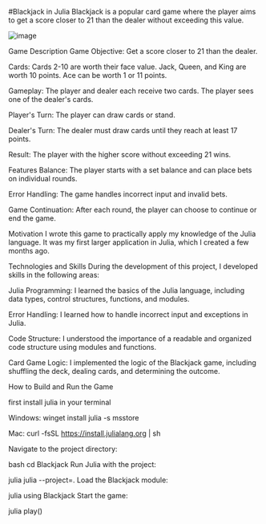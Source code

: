 #Blackjack in Julia
Blackjack is a popular card game where the player aims to get a score closer to 21 than the dealer without exceeding this value.
               
![image](https://github.com/user-attachments/assets/7a699bc4-aaac-40d5-936f-c6706a8398cb)

Game Description
Game Objective: Get a score closer to 21 than the dealer.

Cards: Cards 2-10 are worth their face value. Jack, Queen, and King are worth 10 points. Ace can be worth 1 or 11 points.

Gameplay: The player and dealer each receive two cards. The player sees one of the dealer's cards.

Player's Turn: The player can draw cards or stand.

Dealer's Turn: The dealer must draw cards until they reach at least 17 points.

Result: The player with the higher score without exceeding 21 wins.

Features
Balance: The player starts with a set balance and can place bets on individual rounds.

Error Handling: The game handles incorrect input and invalid bets.

Game Continuation: After each round, the player can choose to continue or end the game.

Motivation
I wrote this game to practically apply my knowledge of the Julia language. It was my first larger application in Julia, which I created a few months ago.

Technologies and Skills
During the development of this project, I developed skills in the following areas:

Julia Programming: I learned the basics of the Julia language, including data types, control structures, functions, and modules.

Error Handling: I learned how to handle incorrect input and exceptions in Julia.

Code Structure: I understood the importance of a readable and organized code structure using modules and functions.

Card Game Logic: I implemented the logic of the Blackjack game, including shuffling the deck, dealing cards, and determining the outcome.


How to Build and Run the Game

first install julia in your terminal

Windows:
winget install julia -s msstore

Mac:
curl -fsSL https://install.julialang.org | sh

Navigate to the project directory:

bash
cd Blackjack
Run Julia with the project:

julia
julia --project=.
Load the Blackjack module:

julia
using Blackjack
Start the game:

julia
play()
